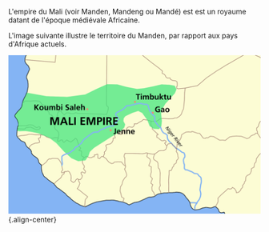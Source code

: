 <!-- TITLE: Mali (Empire) -->
<!-- SUBTITLE: Présentation de l'empire du Manden -->

L'empire du Mali (voir Manden, Mandeng ou Mandé) est est un royaume datant de l'époque médiévale Africaine.

L'image suivante illustre le territoire du Manden, par rapport aux pays d'Afrique actuels.

![Mali Empire Map](/uploads/map/mali-empire-map.png "Territoire de l'empire du Manden"){.align-center}